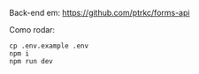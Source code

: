 Back-end em: https://github.com/ptrkc/forms-api

Como rodar:

```
cp .env.example .env
npm i
npm run dev
```
